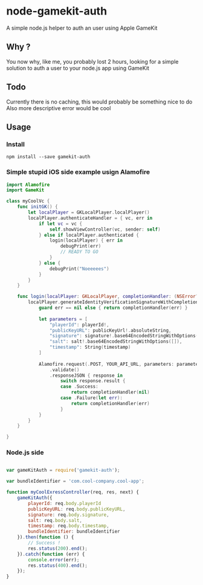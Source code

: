 # node-gamekit-auth
A simple node.js helper to auth an user using Apple GameKit

## Why ?
You now why, like me, you probably lost 2 hours, looking for a simple solution to auth a user to your node.js app using GameKit

## Todo
Currently there is no caching, this would probably be something nice to do
Also more descriptive error would be cool

## Usage

### Install
```
npm install --save gamekit-auth
```

### Simple stupid iOS side example usign Alamofire
``` swift
import Alamofire
import GameKit

class myCoolVc {
    func initGK() {
        let localPlayer = GKLocalPlayer.localPlayer()
        localPlayer.authenticateHandler = { vc, err in
            if let vc = vc {
                self.showViewController(vc, sender: self)
            } else if localPlayer.authenticated {
                login(localPlayer) { err in
                    debugPrint(err)
                    // READY TO GO
                }
            } else {
                debugPrint("Noeeeees")
            }
        }
    }

    func login(localPlayer: GKLocalPlayer, completionHandler: (NSError?) -> Void) {
        localPlayer.generateIdentityVerificationSignatureWithCompletionHandler { publicKeyUrl, signature, salt, timestamp, err in
            guard err == nil else { return completionHandler(err) }
            
            let parameters = [
                "playerId": playerId!,
                "publicKeyURL": publicKeyUrl!.absoluteString,
                "signature": signature!.base64EncodedStringWithOptions([]),
                "salt": salt!.base64EncodedStringWithOptions([]),
                "timestamp": String(timestamp)
            ]
            
            Alamofire.request(.POST, YOUR_API_URL, parameters: parameters, encoding: .JSON)
                .validate()
                .responseJSON { response in
                    switch response.result {
                    case .Success:
                        return completionHandler(nil)
                    case .Failure(let err):
                        return completionHandler(err)
                    }
            }
        }
    }

}

```

### Node.js side
``` js

var gameKitAuth = require('gamekit-auth');

var bundleIdentifier = 'com.cool-company.cool-app';

function myCoolExressController(req, res, next) {
    gameKitAuth({
        playerId: req.body.playerId
        publicKeyURL: req.body.publicKeyURL,
        signature: req.body.signature,
        salt: req.body.salt,
        timestamp: req.body.timestamp,
        bundleIdentifier: bundleIdentifier
    }).then(function () {
        // Success !
        res.status(200).end();
    }).catch(function (err) {
        console.error(err);
        res.status(400).end();
    });
}

```